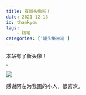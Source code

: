 ```yaml
---
title: 有新头像啦！
date: 2021-12-13
id: thankyou
tags:
    - 随笔
categories: ['罐头集装箱']
---
```


本站有了新头像！

<img src="https://s3.bmp.ovh/imgs/2021/12/357791e3898c2636.jpg" style="zoom:33%;" />

![](https://imgur.com/a/hF0b7rw)

感谢阿左为我画的小人，很喜欢。

